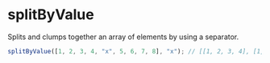 # splitByValue

Splits and clumps together an array of elements by using a separator.

```typescript
splitByValue([1, 2, 3, 4, "x", 5, 6, 7, 8], "x"); // [[1, 2, 3, 4], [1, 2, 3, 4]]
```
